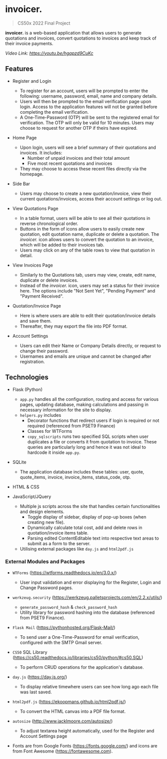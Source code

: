 # invoicer.
> CS50x 2022 Final Project

**invoicer.** is a web-based application that allows users to generate quotations and invoices, convert quotations to invoices and keep track of their invoice payments.

*Video Link: https://youtu.be/hgapzd9CuKc*

## Features
- Register and Login
    - To register for an account, users will be prompted to enter the following: username, password, email, name and company details.
    - Users will then be prompted to the email verification page upon login. Access to the application features will not be granted before completing the email verification.
    - A One-Time-Password (OTP) will be sent to the registered email for verification. The OTP will only be valid for 10 minutes. Users may choose to request for another OTP if theirs have expired.


- Home Page
    - Upon login, users will see a brief summary of their quotations and invoices. It includes:
        - Number of unpaid invoices and their total amount
        - Five most recent quotations and invoices
    - They may choose to access these recent files directly via the homepage.


- Side Bar
    - Users may choose to create a new quotation/invoice, view their current quotations/invoices, access their account settings or log out.


- View Quotations Page
    - In a table format, users will be able to see all their quotations in reverse chronological order.
    - Buttons in the form of icons allow users to easily create new quotation, edit quotation name, duplicate or delete a quotation. The *invoicer.* icon allows users to convert the quotation to an invoice, which will be added to their invoices tab.
    - Users may click on any of the table rows to view that quotation in detail.


- View Invoices Page
    - Similarly to the Quotations tab, users may view, create, edit name, duplicate or delete invoices.
    - Instead of the *invoicer.* icon, users may set a status for their invoice here. The options include "Not Sent Yet", "Pending Payment" and "Payment Received".


- Quotation/Invoice Page
    - Here is where users are able to edit their quotation/invoice details and save them.
    - Thereafter, they may export the file into PDF format.

- Account Settings
    - Users can edit their Name or Company Details directly, or request to change their password.
    - Usernames and emails are unique and cannot be changed after registration.



## Technologies
- Flask (Python)
    - `app.py` handles all the configuration, routing and access for various pages, updating database, making calculations and passing in necessary information for the site to display.
    - `helpers.py` includes
        - Decorator functions that redirect users if login is required or not required (referenced from PSET9 Finance)
        - Classes for WTForms
        - `copy_sqlscripts` runs two specified SQL scripts when user duplicates a file or converts it from quotation to invoice. These queries are particularly long and hence it was not ideal to hardcode it inside `app.py`.
- SQLite
    - The application database includes these tables: user, quote, quote_items, invoice, invoice_items, status_code, otp.

- HTML & CSS
- JavaScript/JQuery
    - Multiple js scripts across the site that handles certain functionalities and design elements.
        - Toggle display of sidebar, display of pop-up boxes (when creating new file).
        - Dynamically calculate total cost, add and delete rows in quotation/invoice items table.
        - Parsing edited ContentEditable text into respective text areas to submit as a form to the server.
    - Utilising external packages like `day.js` and `html2pdf.js`

### External Modules and Packages
- `WTForms` (https://wtforms.readthedocs.io/en/3.0.x/)
    - User input validation and error displaying for the Register, Login and Change Password pages.

- `werkzeug.security` (https://werkzeug.palletsprojects.com/en/2.2.x/utils/)
    - `generate_password_hash` & `check_password_hash`
    - Utility library for password hashing into the database (referenced from PSET9 Finance).

- `Flask Mail` (https://pythonhosted.org/Flask-Mail/)
    - To send user a One-Time-Password for email verification, configured with the SMTP Gmail server.

- `CS50` SQL Library (https://cs50.readthedocs.io/libraries/cs50/python/#cs50.SQL)
    - To perform CRUD operations for the application's database.

- `day.js` (https://day.js.org/)
    - To display relative timewhere users can see how long ago each file was last saved.

- `html2pdf.js` (https://ekoopmans.github.io/html2pdf.js/)
    - To convert the HTML canvas into a PDF file format.

- `autosize` (http://www.jacklmoore.com/autosize/)
    - To adjust textarea height automatically, used for the Register and Account Settings page

- Fonts are from Google Fonts (https://fonts.google.com/) and icons are from Font Awesome (https://fontawesome.com).